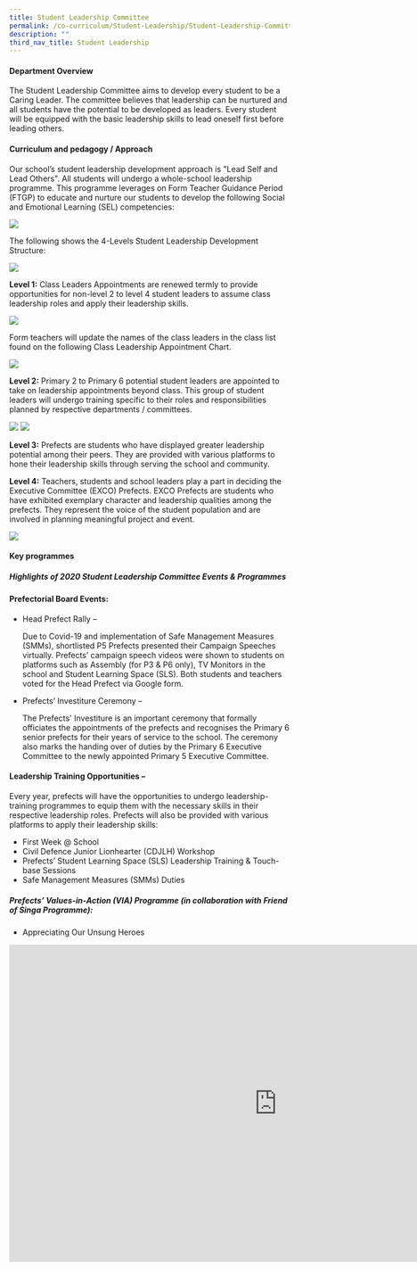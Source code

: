 ```yaml
---
title: Student Leadership Committee
permalink: /co-curriculum/Student-Leadership/Student-Leadership-Committee/
description: ""
third_nav_title: Student Leadership
---
```

#### **Department Overview**


The Student Leadership Committee aims to develop every student to be a Caring Leader. The committee believes that leadership can be nurtured and all students have the potential to be developed as leaders. Every student will be equipped with the basic leadership skills to lead oneself first before leading others.

#### **Curriculum and pedagogy / Approach**


Our school’s student leadership development approach is "Lead Self and Lead Others". All students will undergo a whole-school leadership programme. This programme leverages on Form Teacher Guidance Period (FTGP) to educate and nurture our students to develop the following Social and Emotional Learning (SEL) competencies:

![](/images/Co%20Curriculum/Students%20Leader%20Committee/1%20Student%20Leadership%20Development%20Approach.png)

The following shows the 4-Levels Student Leadership Development Structure:

![](/images/Co%20Curriculum/Students%20Leader%20Committee/2%20Student%20Leadership%20Development%20Structure.png)

**Level 1:**&nbsp;Class Leaders Appointments are renewed termly to provide opportunities for non-level 2 to level 4 student leaders to assume class leadership roles and apply their leadership skills.

![](/images/Co%20Curriculum/Students%20Leader%20Committee/3%20Level%201-%20Class%20Leadership%20Roles.png)

Form teachers will update the names of the class leaders in the class list found on the following Class Leadership Appointment Chart.

![](/images/Co%20Curriculum/Students%20Leader%20Committee/4%20Class%20Leadership%20Appointment%20Chart.png)

**Level 2:**&nbsp;Primary 2 to Primary 6 potential student leaders are appointed to take on leadership appointments beyond class. This group of student leaders will undergo training specific to their roles and responsibilities planned by respective departments / committees.

![](/images/Co%20Curriculum/Students%20Leader%20Committee/5Level%202%20-%20Leadership%20Appointments%20Beyond%20Class.png)
![](/images/Co%20Curriculum/Students%20Leader%20Committee/6Prefectorial%20Board.png)

**Level 3:**&nbsp;Prefects are students who have displayed greater leadership potential among their peers. They are provided with various platforms to hone their leadership skills through serving the school and community.

  

**Level 4:**&nbsp;Teachers, students and school leaders play a part in deciding the Executive Committee (EXCO) Prefects. EXCO Prefects are students who have exhibited exemplary character and leadership qualities among the prefects. They represent the voice of the student population and are involved in planning meaningful project and event.

![](/images/Co%20Curriculum/Students%20Leader%20Committee/7%20Exco%20Prefects.png)

#### **Key programmes**


##### **Highlights of 2020 Student Leadership Committee Events &amp; Programmes**

  

#### **Prefectorial Board Events:**

*   Head Prefect Rally –
    
    Due to Covid-19 and implementation of Safe Management Measures (SMMs), shortlisted P5 Prefects presented their Campaign Speeches virtually. Prefects’ campaign speech videos were shown to students on platforms such as Assembly (for P3 &amp; P6 only), TV Monitors in the school and Student Learning Space (SLS). Both students and teachers voted for the Head Prefect via Google form.
    

*   Prefects’ Investiture Ceremony –
    
    The Prefects' Investiture is an important ceremony that formally officiates the appointments of the prefects and recognises the Primary 6 senior prefects for their years of service to the school. The ceremony also marks the handing over of duties by the Primary 6 Executive Committee to the newly appointed Primary 5 Executive Committee.
    

  

#### **Leadership Training Opportunities –**

  

Every year, prefects will have the opportunities to undergo leadership-training programmes to equip them with the necessary skills in their respective leadership roles. Prefects will also be provided with various platforms to apply their leadership skills:

  

*   First Week @ School
*   Civil Defence Junior Lionhearter (CDJLH) Workshop
*   Prefects’ Student Learning Space (SLS) Leadership Training &amp; Touch-base Sessions
*   Safe Management Measures (SMMs) Duties

  

##### **Prefects’ Values-in-Action (VIA) Programme (in collaboration with Friend of Singa Programme):**

*   Appreciating Our Unsung Heroes

<iframe allowfullscreen="true" height="569" width="960" frameborder="0" src="https://docs.google.com/presentation/d/e/2PACX-1vSh6DYOZDjn7vz-hfLaw467NAuJYZdSvvTtKzn5jVQorJt6C33PA5uyP3-bBEPdKfaF6j_3kYtAECnd/embed?start=true&amp;loop=true&amp;delayms=3000"></iframe>